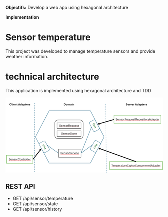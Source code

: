 **Objectifs:**
Develop a web app using hexagonal architecture

**Implementation**
# Sensor temperature 
This project was developed to manage temperature sensors and provide weather information.

# technical architecture 
This application is implemented using hexagonal architecture and TDD

![Hexagonal Architecture for Temperature Sensor](./assets/SensorTemperatureHaxagonalArchitecture.png)


## REST API

- GET /api/sensor/temperature
- GET /api/sensor/state
- GET /api/sensor/history